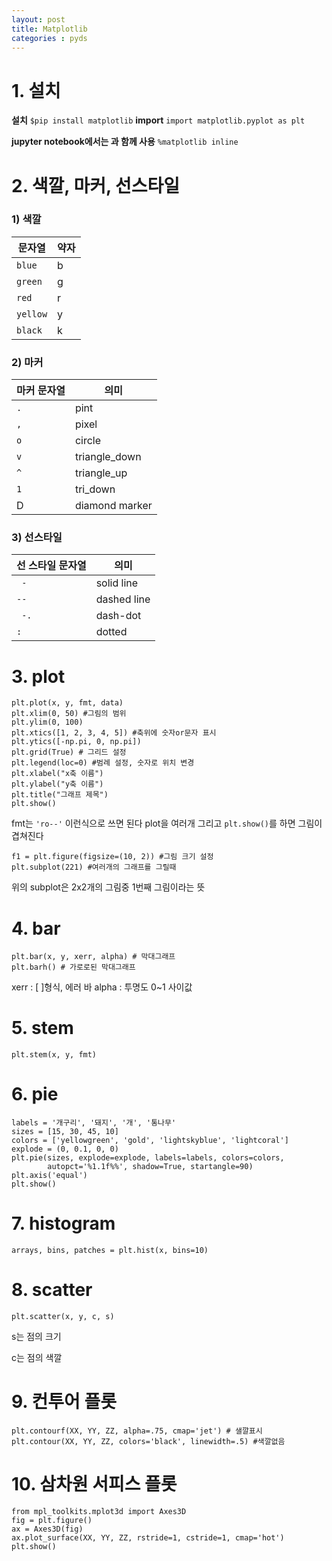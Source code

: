 ```yaml
---
layout: post
title: Matplotlib
categories : pyds 
---
```


# 1. 설치
**설치**
`$pip install matplotlib`
**import**
`import matplotlib.pyplot as plt`

**jupyter notebook에서는 과 함께 사용**
`%matplotlib inline` 


# 2. 색깔, 마커, 선스타일
### 1) 색깔

| 문자열 | 약자 |
|--------|--------|
|    `blue`    | b       |
|    `green`   | g       |
|    `red`    | r       |
|    `yellow`    | y       |
|    `black`    | k       |

### 2) 마커

|마커 문자열    |  의미       |
|--------|--------|
|    `.`    | pint       |
|    `,`   | pixel   |
|    `o`    | circle       |
|    `v`    | triangle_down      |
|    `^`    | triangle_up       |
|    `1`    | tri_down        |
|D	|diamond marker|

### 3) 선스타일

| 선 스타일 문자열 | 의미 |
|--------|--------|
|   ` -`    | 	solid line       |
|   ` --  ` | dashed line       |
|   ` -.`    | dash-dot        |
|   ` : `   | dotted        |

# 3. plot

```
plt.plot(x, y, fmt, data)
plt.xlim(0, 50) #그림의 범위
plt.ylim(0, 100)
plt.xtics([1, 2, 3, 4, 5]) #축위에 숫자or문자 표시
plt.ytics([-np.pi, 0, np.pi])
plt.grid(True) # 그리드 설정
plt.legend(loc=0) #범례 설정, 숫자로 위치 변경
plt.xlabel("x축 이름")
plt.ylabel("y축 이름")
plt.title("그래프 제목")
plt.show()
```

fmt는 `'ro--'` 이런식으로 쓰면 된다
plot을 여러개 그리고 `plt.show()`를 하면 그림이 겹쳐진다

```
f1 = plt.figure(figsize=(10, 2)) #그림 크기 설정
plt.subplot(221) #여러개의 그래프를 그릴때
```
위의 subplot은 2x2개의 그림중 1번째 그림이라는 뜻

# 4. bar
```
plt.bar(x, y, xerr, alpha) # 막대그래프
plt.barh() # 가로로된 막대그래프
```

xerr : [ ]형식, 에러 바
alpha : 투명도 0~1 사이값

# 5. stem
`plt.stem(x, y, fmt)`


# 6. pie

```
labels = '개구리', '돼지', '개', '통나무'
sizes = [15, 30, 45, 10]
colors = ['yellowgreen', 'gold', 'lightskyblue', 'lightcoral']
explode = (0, 0.1, 0, 0)
plt.pie(sizes, explode=explode, labels=labels, colors=colors,
        autopct='%1.1f%%', shadow=True, startangle=90)
plt.axis('equal')
plt.show()
```

# 7. histogram
`arrays, bins, patches = plt.hist(x, bins=10)`

# 8. scatter
`plt.scatter(x, y, c, s)`

s는 점의 크기

c는 점의 색깔

# 9. 컨투어 플롯

```
plt.contourf(XX, YY, ZZ, alpha=.75, cmap='jet') # 샐깔표시
plt.contour(XX, YY, ZZ, colors='black', linewidth=.5) #색깔없음
```

# 10. 삼차원 서피스 플롯

```
from mpl_toolkits.mplot3d import Axes3D
fig = plt.figure()
ax = Axes3D(fig)
ax.plot_surface(XX, YY, ZZ, rstride=1, cstride=1, cmap='hot')
plt.show()
```
